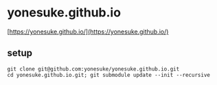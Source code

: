# yonesuke.github.io

[https://yonesuke.github.io/](https://yonesuke.github.io/)

## setup
```
git clone git@github.com:yonesuke/yonesuke.github.io.git
cd yonesuke.github.io.git; git submodule update --init --recursive
```
